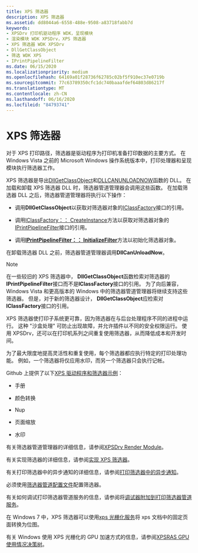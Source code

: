 ```yaml
---
title: XPS 筛选器
description: XPS 筛选器
ms.assetid: dd8044a6-6558-488e-9508-a83718fabb7d
keywords:
- XPSDrv 打印机驱动程序 WDK，呈现模块
- 渲染模块 WDK XPSDrv，XPS 筛选器
- XPS 筛选器 WDK XPSDrv
- DllGetClassObject
- 筛选 WDK XPS
- IPrintPipelineFilter
ms.date: 06/15/2020
ms.localizationpriority: medium
ms.openlocfilehash: 64169a01f28736f62785c02bf5f910ec37e0719b
ms.sourcegitcommit: 77c63789350cfc1dc740baaafdef64803d86217f
ms.translationtype: MT
ms.contentlocale: zh-CN
ms.lasthandoff: 06/16/2020
ms.locfileid: "84793741"
---
```

# <a name="xps-filters"></a>XPS 筛选器

对于 XPS 打印路径，筛选器是驱动程序为打印机准备打印数据的主要方式。 在 Windows Vista 之前的 Microsoft Windows 操作系统版本中，打印处理器和呈现模块执行筛选器工作。

XPS 筛选器是导出[DllGetClassObject](https://go.microsoft.com/fwlink/p/?linkid=123418)和[DLLCANUNLOADNOW](https://go.microsoft.com/fwlink/p/?linkid=123419)函数的 DLL。 在加载和卸载 XPS 筛选器 DLL 时，筛选器管道管理器会调用这些函数。 在加载筛选器 DLL 之后，筛选器管道管理器将执行以下操作：

- 调用**DllGetClassObject**以获取对筛选器对象的[IClassFactory](https://go.microsoft.com/fwlink/p/?linkid=123420)接口的引用。

- 调用[IClassFactory：： CreateInstance](https://go.microsoft.com/fwlink/p/?linkid=123421)方法以获取对筛选器对象的[IPrintPipelineFilter](https://docs.microsoft.com/windows-hardware/drivers/ddi/filterpipeline/nn-filterpipeline-iprintpipelinefilter)接口的引用。

- 调用[**IPrintPipelineFilter：： InitializeFilter**](https://docs.microsoft.com/windows-hardware/drivers/ddi/filterpipeline/nf-filterpipeline-iprintpipelinefilter-initializefilter)方法以初始化筛选器对象。

在卸载筛选器 DLL 之前，筛选器管道管理器调用**DllCanUnloadNow**。

> [!NOTE]
> 在一些较旧的 XPS 筛选器中， **DllGetClassObject**函数检索对筛选器的**IPrintPipelineFilter**接口而不是**IClassFactory**接口的引用。 为了向后兼容，Windows Vista 和更高版本的 Windows 中的筛选器管道管理器将继续支持这些筛选器。 但是，对于新的筛选器设计， **DllGetClassObject**应检索对**IClassFactory**接口的引用。

XPS 筛选器使打印子系统更可靠，因为筛选器在与后台处理程序不同的进程中运行。 这种 "沙盒处理" 可防止出现故障，并允许插件以不同的安全权限运行。 使用 XPSDrv，还可以在打印机系列之间重复使用筛选器，从而降低成本和开发时间。

为了最大限度地提高灵活性和重复使用，每个筛选器都应执行特定的打印处理功能。 例如，一个筛选器将仅应用水印，而另一个筛选器只会执行记帐。

Github 上提供了以下[XPS 驱动程序和筛选器示例](https://docs.microsoft.com/samples/microsoft/windows-driver-samples/xpsdrv-driver-and-filter-sample/)：

- 手册

- 颜色转换

- Nup

- 页面缩放

- 水印

有关筛选器管道管理器的详细信息，请参阅[XPSDrv Render Module](xpsdrv-render-module.md)。

有关实现筛选器的详细信息，请参阅[实现 XPS 筛选器](implementing-xps-filters.md)。

有关打印筛选器中的异步通知的详细信息，请参阅[打印筛选器中的异步通知](asynchronous-notifications-in-print-filters.md)。

必须使用[筛选器管道配置文件](filter-pipeline-configuration-file.md)配置筛选器。

有关如何调试打印筛选器管道服务的信息，请参阅将[调试器附加到打印筛选器管道服务](attaching-a-debugger-to-the-print-filter-pipeline-service.md)。

在 Windows 7 中，XPS 筛选器可以使用[xps 光栅化服务](using-the-xps-rasterization-service.md)将 xps 文档中的固定页面转换为位图。

有关 Windows 使用 XPS 光栅化的 GPU 加速方式的信息，请参阅[XPSRAS GPU 使用情况决策树](xpsras-usage-decision-tree.md)。
